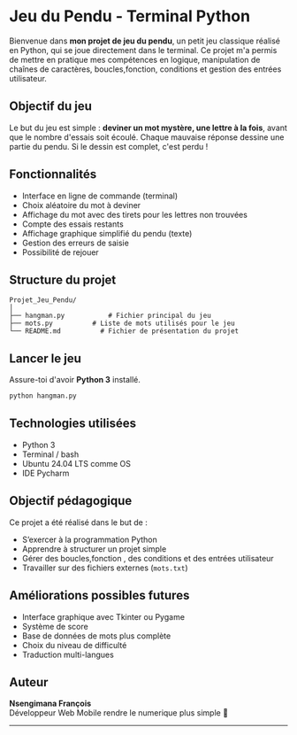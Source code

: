 #  Jeu du Pendu - Terminal Python

Bienvenue dans **mon projet de jeu du pendu**, un petit jeu classique réalisé en Python, qui se joue directement dans le terminal. Ce projet m'a permis de mettre en pratique mes compétences en logique, manipulation de chaînes de caractères, boucles,fonction, conditions et gestion des entrées utilisateur.

##  Objectif du jeu

Le but du jeu est simple : **deviner un mot mystère, une lettre à la fois**, avant que le nombre d'essais soit écoulé. Chaque mauvaise réponse dessine une partie du pendu. Si le dessin est complet, c'est perdu !

##  Fonctionnalités

-  Interface en ligne de commande (terminal)
-  Choix aléatoire du mot à deviner
-  Affichage du mot avec des tirets pour les lettres non trouvées
-  Compte des essais restants
-  Affichage graphique simplifié du pendu (texte)
-  Gestion des erreurs de saisie
-  Possibilité de rejouer


##  Structure du projet

```
Projet_Jeu_Pendu/
│
├── hangman.py           # Fichier principal du jeu
├── mots.py          # Liste de mots utilisés pour le jeu
└── README.md          # Fichier de présentation du projet
```

##  Lancer le jeu

Assure-toi d'avoir **Python 3** installé.

```bash
python hangman.py
```

##  Technologies utilisées

- Python 3
- Terminal / bash
- Ubuntu 24.04 LTS comme OS
- IDE Pycharm

##  Objectif pédagogique

Ce projet a été réalisé dans le but de :
- S’exercer à la programmation Python
- Apprendre à structurer un projet simple
- Gérer des boucles,fonction , des conditions et des entrées utilisateur
- Travailler sur des fichiers externes (`mots.txt`)

##  Améliorations possibles futures

- Interface graphique avec Tkinter ou Pygame
- Système de score
- Base de données de mots plus complète
- Choix du niveau de difficulté
- Traduction multi-langues

##  Auteur

**Nsengimana François**  
Développeur Web Mobile rendre le numerique plus simple 🚀

---
